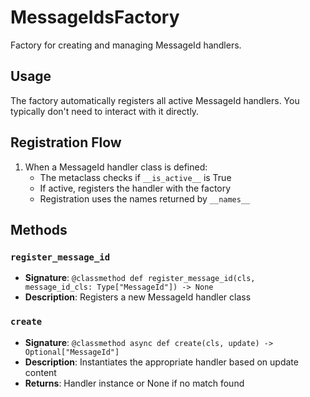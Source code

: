 # MessageIdsFactory

Factory for creating and managing MessageId handlers.

## Usage

The factory automatically registers all active MessageId handlers. 
You typically don't need to interact with it directly.

## Registration Flow

1. When a MessageId handler class is defined:
   - The metaclass checks if `__is_active__` is True
   - If active, registers the handler with the factory
   - Registration uses the names returned by `__names__`

## Methods

### `register_message_id`
- **Signature**: `@classmethod def register_message_id(cls, message_id_cls: Type["MessageId"]) -> None`
- **Description**: Registers a new MessageId handler class

### `create`
- **Signature**: `@classmethod async def create(cls, update) -> Optional["MessageId"]`
- **Description**: Instantiates the appropriate handler based on update content
- **Returns**: Handler instance or None if no match found
